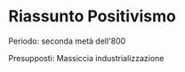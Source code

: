 # Riassunto Positivismo 

Periodo: seconda metà dell'800

Presupposti:
Massiccia industrializzazione
<!--stackedit_data:
eyJoaXN0b3J5IjpbMTc4NzQwNDU2OSwxNTczODUzODkzLDE5MD
U5ODI1NjFdfQ==
-->